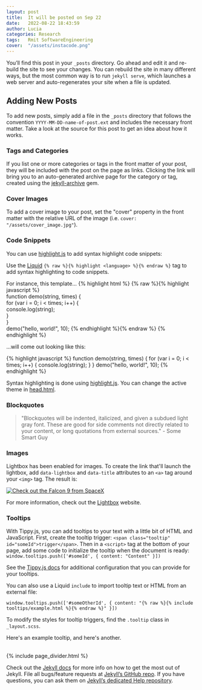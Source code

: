 ```yaml
---
layout: post
title:  It will be posted on Sep 22
date:   2022-08-22 18:43:59
author: Lucia
categories: Research
tags:	Rmit SoftwareEngineering
cover:  "/assets/instacode.png"
---
```


You’ll find this post in your `_posts` directory. Go ahead and edit it and re-build the site to see your changes. You can rebuild the site in many different ways, but the most common way is to run `jekyll serve`, which launches a web server and auto-regenerates your site when a file is updated.

## Adding New Posts

To add new posts, simply add a file in the `_posts` directory that follows the convention `YYYY-MM-DD-name-of-post.ext` and includes the necessary front matter. Take a look at the source for this post to get an idea about how it works.

### Tags and Categories

If you list one or more categories or tags in the front matter of your post, they will be included with the post on the page as links. Clicking the link will bring you to an auto-generated archive page for the category or tag, created using the [jekyll-archive][jekyll-archive] gem.

### Cover Images

To add a cover image to your post, set the "cover" property in the front matter with the relative URL of the image (i.e. <code>cover: "/assets/cover_image.jpg"</code>).

### Code Snippets

You can use [highlight.js][highlight] to add syntax highlight code snippets:

Use the [Liquid][liquid] `{% raw %}{% highlight <language> %}{% endraw %}` tag to add syntax highlighting to code snippets.

For instance, this template...
{% highlight html %}
{% raw %}{% highlight javascript %}    
function demo(string, times) {    
  for (var i = 0; i < times; i++) {    
    console.log(string);    
  }    
}    
demo("hello, world!", 10);
{% endhighlight %}{% endraw %}
{% endhighlight %}

...will come out looking like this:

{% highlight javascript %}
function demo(string, times) {
  for (var i = 0; i < times; i++) {
    console.log(string);
  }
}
demo("hello, world!", 10);
{% endhighlight %}

Syntax highlighting is done using [highlight.js][highlight]. You can change the active theme in [head.html](https://github.com/bencentra/centrarium/blob/2dcd73d09e104c3798202b0e14c1db9fa6e77bc7/_includes/head.html#L15).

### Blockquotes

> "Blockquotes will be indented, italicized, and given a subdued light gray font. These are good for side comments not directly related to your content, or long quotations from external sources." - Some Smart Guy

### Images

Lightbox has been enabled for images. To create the link that'll launch the lightbox, add <code>data-lightbox</code> and <code>data-title</code> attributes to an <code>&lt;a&gt;</code> tag around your <code>&lt;img&gt;</code> tag. The result is:

<a href="//bencentra.com/assets/images/falcon9_large.jpg" data-lightbox="falcon9-large" data-title="Check out the Falcon 9 from SpaceX">
  <img src="//bencentra.com/assets/images/falcon9_small.jpg" title="Check out the Falcon 9 from SpaceX">
</a>

For more information, check out the [Lightbox][lightbox] website.

### Tooltips

With Tippy.js, you can add tooltips to your text with a little bit of HTML and JavaScript. First, create the tooltip trigger: `<span class="tooltip" id="someId">trigger</span>`. Then in a `<script>` tag at the bottom of your page, add some code to initialize the tooltip when the document is ready: `window.tooltips.push(['#someId', { content: "Content" }])`

See the [Tippy.js docs](https://atomiks.github.io/tippyjs/) for additional configuration that you can provide for your tooltips.

You can also use a Liquid `include` to import tooltip text or HTML from an external file: 

```
window.tooltips.push(['#someOtherId', { content: "{% raw %}{% include tooltips/example.html %}{% endraw %}" }])
```

To modify the styles for tooltip triggers, find the `.tooltip` class in `_layout.scss`.

Here's an <span class="tooltip" id="someId">example tooltip</span>, and <span class="tooltip" id="someOtherId">here's another</span>.

<br/>
{% include page_divider.html %}

Check out the [Jekyll docs][jekyll] for more info on how to get the most out of Jekyll. File all bugs/feature requests at [Jekyll’s GitHub repo][jekyll-gh]. If you have questions, you can ask them on [Jekyll’s dedicated Help repository][jekyll-help].

[jekyll]:      http://jekyllrb.com
[jekyll-gh]:   https://github.com/jekyll/jekyll
[jekyll-help]: https://github.com/jekyll/jekyll-help
[highlight]:   https://highlightjs.org/
[lightbox]:    http://lokeshdhakar.com/projects/lightbox2/
[jekyll-archive]: https://github.com/jekyll/jekyll-archives
[liquid]: https://github.com/Shopify/liquid/wiki/Liquid-for-Designers

<script>
window.tooltips = window.tooltips || []
window.tooltips.push(['#someId', { content: "This is the text of the tooltip!" }])
window.tooltips.push(['#someOtherId', { content: "{% include tooltips/example.html %}", placement: "right" }])
</script>
